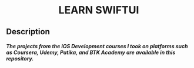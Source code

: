 <h1 align="center">
LEARN SWIFTUI
</h1>

## Description
##### The projects from the iOS Development courses I took on platforms such as Coursera, Udemy, Patika, and BTK Academy are available in this repository.
